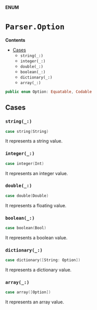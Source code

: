 **ENUM**

# `Parser.Option`

**Contents**

- [Cases](#cases)
  - `string(_:)`
  - `integer(_:)`
  - `double(_:)`
  - `boolean(_:)`
  - `dictionary(_:)`
  - `array(_:)`

```swift
public enum Option: Equatable, Codable
```

## Cases
### `string(_:)`

```swift
case string(String)
```

It represents a string value.

### `integer(_:)`

```swift
case integer(Int)
```

It represents an integer value.

### `double(_:)`

```swift
case double(Double)
```

It represents a floating value.

### `boolean(_:)`

```swift
case boolean(Bool)
```

It represents a boolean value.

### `dictionary(_:)`

```swift
case dictionary([String: Option])
```

It represents a dictionary value.

### `array(_:)`

```swift
case array([Option])
```

It represents an array value.
